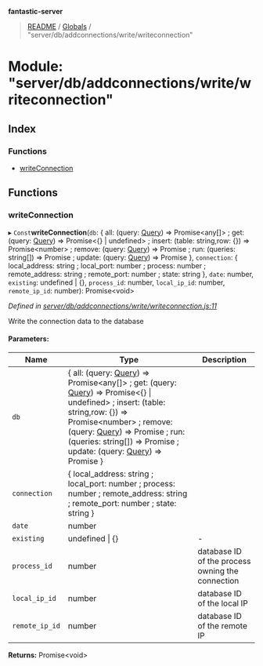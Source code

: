 **fantastic-server**

> [README](../README.md) / [Globals](../globals.md) / "server/db/addconnections/write/writeconnection"

# Module: "server/db/addconnections/write/writeconnection"

## Index

### Functions

* [writeConnection](_server_db_addconnections_write_writeconnection_.md#writeconnection)

## Functions

### writeConnection

▸ `Const`**writeConnection**(`db`: { all: (query: [Query](_packages_fantastic_utils_db_types_d_.md#query)) => Promise\<any[]> ; get: (query: [Query](_packages_fantastic_utils_db_types_d_.md#query)) => Promise\<{} \| undefined> ; insert: (table: string,row: {}) => Promise\<number> ; remove: (query: [Query](_packages_fantastic_utils_db_types_d_.md#query)) => Promise ; run: (queries: string[]) => Promise ; update: (query: [Query](_packages_fantastic_utils_db_types_d_.md#query)) => Promise  }, `connection`: { local_address: string ; local_port: number ; process: number ; remote_address: string ; remote_port: number ; state: string  }, `date`: number, `existing`: undefined \| {}, `process_id`: number, `local_ip_id`: number, `remote_ip_id`: number): Promise\<void>

*Defined in [server/db/addconnections/write/writeconnection.js:11](https://github.com/besimorhino/project-fantastic/blob/a9b4b41/server/db/addconnections/write/writeconnection.js#L11)*

Write the connection data to the database

#### Parameters:

Name | Type | Description |
------ | ------ | ------ |
`db` | { all: (query: [Query](_packages_fantastic_utils_db_types_d_.md#query)) => Promise\<any[]> ; get: (query: [Query](_packages_fantastic_utils_db_types_d_.md#query)) => Promise\<{} \| undefined> ; insert: (table: string,row: {}) => Promise\<number> ; remove: (query: [Query](_packages_fantastic_utils_db_types_d_.md#query)) => Promise ; run: (queries: string[]) => Promise ; update: (query: [Query](_packages_fantastic_utils_db_types_d_.md#query)) => Promise  } |  |
`connection` | { local_address: string ; local_port: number ; process: number ; remote_address: string ; remote_port: number ; state: string  } |  |
`date` | number |  |
`existing` | undefined \| {} | - |
`process_id` | number | database ID of the process owning the connection |
`local_ip_id` | number | database ID of the local IP |
`remote_ip_id` | number | database ID of the remote IP  |

**Returns:** Promise\<void>
